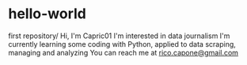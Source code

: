 # hello-world
first repository/ 
Hi, I'm Capric01
I'm interested in data journalism
I'm currently learning some coding with Python, applied to data scraping, managing and analyzing
You can reach me at rico.capone@gmail.com
